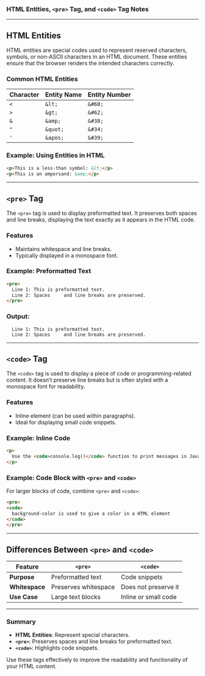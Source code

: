 ### HTML Entities, `<pre>` Tag, and `<code>` Tag Notes

---

## HTML Entities

HTML entities are special codes used to represent reserved characters, symbols, or non-ASCII characters in an HTML document. These entities ensure that the browser renders the intended characters correctly.

### Common HTML Entities

| Character | Entity Name | Entity Number |
| --------- | ----------- | ------------- |
| `<`       | `&lt;`      | `&#60;`       |
| `>`       | `&gt;`      | `&#62;`       |
| `&`       | `&amp;`     | `&#38;`       |
| `"`       | `&quot;`    | `&#34;`       |
| `'`       | `&apos;`    | `&#39;`       |

### Example: Using Entities in HTML

```html
<p>This is a less-than symbol: &lt;</p>
<p>This is an ampersand: &amp;</p>
```

---

## `<pre>` Tag

The `<pre>` tag is used to display preformatted text. It preserves both spaces and line breaks, displaying the text exactly as it appears in the HTML code.

### Features

- Maintains whitespace and line breaks.
- Typically displayed in a monospace font.

### Example: Preformatted Text

```html
<pre>
  Line 1: This is preformatted text.
  Line 2: Spaces     and line breaks are preserved.
</pre>
```

### Output:

```
  Line 1: This is preformatted text.
  Line 2: Spaces     and line breaks are preserved.
```

---

## `<code>` Tag

The `<code>` tag is used to display a piece of code or programming-related content. It doesn’t preserve line breaks but is often styled with a monospace font for readability.

### Features

- Inline element (can be used within paragraphs).
- Ideal for displaying small code snippets.

### Example: Inline Code

```html
<p>
  Use the <code>console.log()</code> function to print messages in JavaScript.
</p>
```

### Example: Code Block with `<pre>` and `<code>`

For larger blocks of code, combine `<pre>` and `<code>`:

```html
<pre>
<code>
  background-color is used to give a color in a HTML element
</code>
</pre>
```

---

## Differences Between `<pre>` and `<code>`

| Feature        | `<pre>`              | `<code>`             |
| -------------- | -------------------- | -------------------- |
| **Purpose**    | Preformatted text    | Code snippets        |
| **Whitespace** | Preserves whitespace | Does not preserve it |
| **Use Case**   | Large text blocks    | Inline or small code |

---

### Summary

- **HTML Entities**: Represent special characters.
- **`<pre>`**: Preserves spaces and line breaks for preformatted text.
- **`<code>`**: Highlights code snippets.

Use these tags effectively to improve the readability and functionality of your HTML content.
